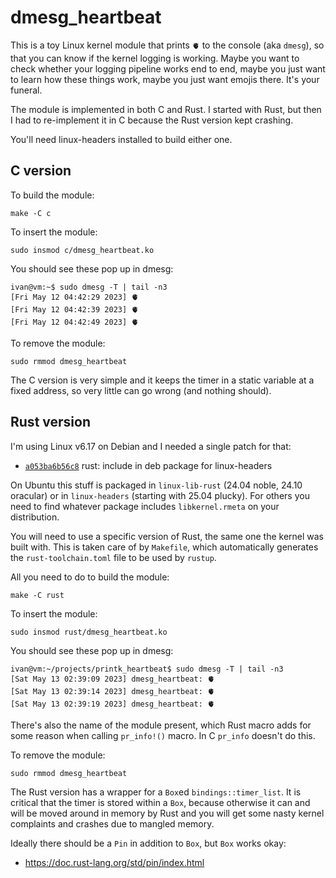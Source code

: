 # dmesg_heartbeat

This is a toy Linux kernel module that prints `🫀` to the console (aka `dmesg`),
so that you can know if the kernel logging is working. Maybe you want to check
whether your logging pipeline works end to end, maybe you just want to learn
how these things work, maybe you just want emojis there. It's your funeral.

The module is implemented in both C and Rust. I started with Rust, but then
I had to re-implement it in C because the Rust version kept crashing.

You'll need linux-headers installed to build either one.

## C version

To build the module:

```
make -C c
```

To insert the module:

```
sudo insmod c/dmesg_heartbeat.ko
```

You should see these pop up in dmesg:

```
ivan@vm:~$ sudo dmesg -T | tail -n3
[Fri May 12 04:42:29 2023] 🫀
[Fri May 12 04:42:39 2023] 🫀
[Fri May 12 04:42:49 2023] 🫀
```

To remove the module:

```
sudo rmmod dmesg_heartbeat
```

The C version is very simple and it keeps the timer in a static variable
at a fixed address, so very little can go wrong (and nothing should).

## Rust version

I'm using Linux v6.17 on Debian and I needed a single patch for that:

* [`a053ba6b56c8`](https://github.com/bobrik/linux/commit/0c59f006527c) rust: include in deb package for linux-headers

On Ubuntu this stuff is packaged in `linux-lib-rust` (24.04 noble, 24.10 oracular)
or in `linux-headers` (starting with 25.04 plucky). For others you need to find
whatever package includes `libkernel.rmeta` on your distribution.

You will need to use a specific version of Rust, the same one the kernel was
built with. This is taken care of by `Makefile`, which automatically generates
the `rust-toolchain.toml` file to be used by `rustup`.

All you need to do to build the module:

```
make -C rust
```

To insert the module:

```
sudo insmod rust/dmesg_heartbeat.ko
```

You should see these pop up in dmesg:

```
ivan@vm:~/projects/printk_heartbeat$ sudo dmesg -T | tail -n3
[Sat May 13 02:39:09 2023] dmesg_heartbeat: 🫀
[Sat May 13 02:39:14 2023] dmesg_heartbeat: 🫀
[Sat May 13 02:39:19 2023] dmesg_heartbeat: 🫀
```

There's also the name of the module present, which Rust macro adds for some
reason when calling `pr_info!()` macro. In C `pr_info` doesn't do this.

To remove the module:

```
sudo rmmod dmesg_heartbeat
```

The Rust version has a wrapper for a `Box`ed `bindings::timer_list`.
It is critical that the timer is stored within a `Box`, because otherwise
it can and will be moved around in memory by Rust and you will get
some nasty kernel complaints and crashes due to mangled memory.

Ideally there should be a `Pin` in addition to `Box`, but `Box` works okay:

* https://doc.rust-lang.org/std/pin/index.html
